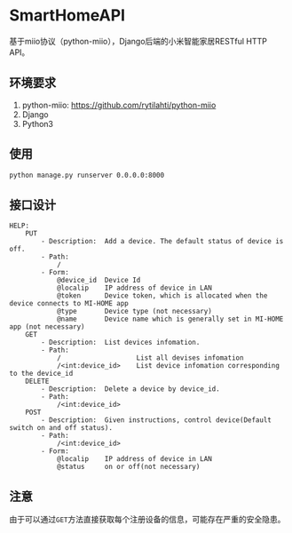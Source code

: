 # SmartHomeAPI

基于miio协议（python-miio），Django后端的小米智能家居RESTful HTTP API。

## 环境要求

1. python-miio: https://github.com/rytilahti/python-miio
2. Django
3. Python3

## 使用

```bash
python manage.py runserver 0.0.0.0:8000
```

## 接口设计

```
HELP:
    PUT
        - Description:  Add a device. The default status of device is off.
        - Path:
            /
        - Form:
            @device_id  Device Id
            @localip    IP address of device in LAN
            @token      Device token, which is allocated when the device connects to MI-HOME app
            @type       Device type (not necessary)
            @name       Device name which is generally set in MI-HOME app (not necessary)
    GET
        - Description:  List devices infomation.
        - Path:
            /                   List all devises infomation
            /<int:device_id>    List device infomation corresponding to the device_id
    DELETE
        - Description:  Delete a device by device_id.
        - Path:
            /<int:device_id>
    POST
        - Description:  Given instructions, control device(Default switch on and off status).
        - Path:
            /<int:device_id>
        - Form:
            @localip    IP address of device in LAN
            @status     on or off(not necessary)
```



## 注意

由于可以通过`GET`方法直接获取每个注册设备的信息，可能存在严重的安全隐患。